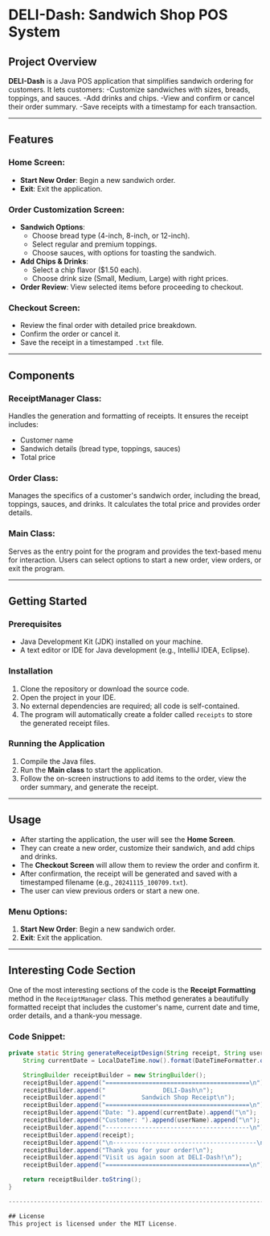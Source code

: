 # DELI-Dash: Sandwich Shop POS System

## Project Overview
**DELI-Dash** is a Java POS application that simplifies sandwich ordering for customers. It lets customers:
-Customize sandwiches with sizes, breads, toppings, and sauces.
-Add drinks and chips.
-View and confirm or cancel their order summary.
-Save receipts with a timestamp for each transaction.

---

## Features

### Home Screen:
- **Start New Order**: Begin a new sandwich order.
- **Exit**: Exit the application.

### Order Customization Screen:
- **Sandwich Options**:
  - Choose bread type (4-inch, 8-inch, or 12-inch).
  - Select regular and premium toppings.
  - Choose sauces, with options for toasting the sandwich.
- **Add Chips & Drinks**:
  - Select a chip flavor ($1.50 each).
  - Choose drink size (Small, Medium, Large) with right prices.
- **Order Review**: View selected items before proceeding to checkout.

### Checkout Screen:
- Review the final order with detailed price breakdown.
- Confirm the order or cancel it.
- Save the receipt in a timestamped `.txt` file.

---

## Components

### ReceiptManager Class:
Handles the generation and formatting of receipts. It ensures the receipt includes:
- Customer name
- Sandwich details (bread type, toppings, sauces)
- Total price

### Order Class:
Manages the specifics of a customer's sandwich order, including the bread, toppings, sauces, and drinks. It calculates the total price and provides order details.

### Main Class:
Serves as the entry point for the program and provides the text-based menu for interaction. Users can select options to start a new order, view orders, or exit the program.

---

## Getting Started

### Prerequisites
- Java Development Kit (JDK) installed on your machine.
- A text editor or IDE for Java development (e.g., IntelliJ IDEA, Eclipse).

### Installation
1. Clone the repository or download the source code.
2. Open the project in your IDE.
3. No external dependencies are required; all code is self-contained.
4. The program will automatically create a folder called `receipts` to store the generated receipt files.

### Running the Application
1. Compile the Java files.
2. Run the **Main class** to start the application.
3. Follow the on-screen instructions to add items to the order, view the order summary, and generate the receipt.

---

## Usage
- After starting the application, the user will see the **Home Screen**.
- They can create a new order, customize their sandwich, and add chips and drinks.
- The **Checkout Screen** will allow them to review the order and confirm it.
- After confirmation, the receipt will be generated and saved with a timestamped filename (e.g., `20241115_100709.txt`).
- The user can view previous orders or start a new one.

### Menu Options:
1. **Start New Order**: Begin a new sandwich order.
0. **Exit**: Exit the application.
---

## Interesting Code Section

One of the most interesting sections of the code is the **Receipt Formatting** method in the `ReceiptManager` class. This method generates a beautifully formatted receipt that includes the customer's name, current date and time, order details, and a thank-you message.

### Code Snippet:
```java
private static String generateReceiptDesign(String receipt, String userName) {
    String currentDate = LocalDateTime.now().format(DateTimeFormatter.ofPattern("yyyy-MM-dd HH:mm:ss"));

    StringBuilder receiptBuilder = new StringBuilder();
    receiptBuilder.append("========================================\n");
    receiptBuilder.append("                DELI-Dash\n");
    receiptBuilder.append("          Sandwich Shop Receipt\n");
    receiptBuilder.append("========================================\n");
    receiptBuilder.append("Date: ").append(currentDate).append("\n");
    receiptBuilder.append("Customer: ").append(userName).append("\n");
    receiptBuilder.append("----------------------------------------\n");
    receiptBuilder.append(receipt);
    receiptBuilder.append("\n----------------------------------------\n");
    receiptBuilder.append("Thank you for your order!\n");
    receiptBuilder.append("Visit us again soon at DELI-Dash!\n");
    receiptBuilder.append("========================================\n");

    return receiptBuilder.toString();
}

--------------------------------------------------------------------------------------------------------

## License
This project is licensed under the MIT License.
